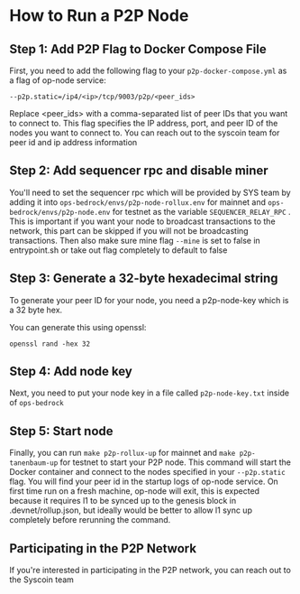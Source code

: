# How to Run a P2P Node

## Step 1: Add P2P Flag to Docker Compose File

First, you need to add the following flag to your `p2p-docker-compose.yml` as a flag of op-node service:

``
--p2p.static=/ip4/<ip>/tcp/9003/p2p/<peer_ids>
``


Replace <peer_ids> with a comma-separated list of peer IDs that you want to connect to. This flag specifies the
IP address, port, and peer ID of the nodes you want to connect to. You can reach out to the syscoin team for peer id
and ip address information


## Step 2: Add sequencer rpc and disable miner
You'll need to set the sequencer rpc which will be provided by SYS team by adding it into `ops-bedrock/envs/p2p-node-rollux.env` for mainnet and `ops-bedrock/envs/p2p-node.env` for testnet
as the variable `SEQUENCER_RELAY_RPC` . This is important if you want your node to broadcast transactions to the network,
this part can be skipped if you will not be broadcasting transactions. Then also make sure mine flag `--mine` is set to
false in entrypoint.sh or take out flag completely to default to false


## Step 3: Generate a 32-byte hexadecimal string

To generate your peer ID for your node, you need a p2p-node-key which is a 32 byte hex.

You can generate this using openssl:

```
openssl rand -hex 32
```

## Step 4: Add node key

Next, you need to put your node key in a file called `p2p-node-key.txt` inside of `ops-bedrock`

## Step 5: Start node

Finally, you can run `make p2p-rollux-up` for mainnet and `make p2p-tanenbaum-up` for testnet to start your P2P node. This command will start the Docker
container and connect to the nodes specified in your `--p2p.static` flag. You will find your peer id in the startup
logs of op-node service. On first time run on a fresh machine, op-node will exit, this is expected because it requires
l1 to be synced up to the genesis block in .devnet/rollup.json, but ideally would be better to allow l1 sync up completely
before rerunning the command.

## Participating in the P2P Network

If you're interested in participating in the P2P network, you can reach out to the Syscoin team

